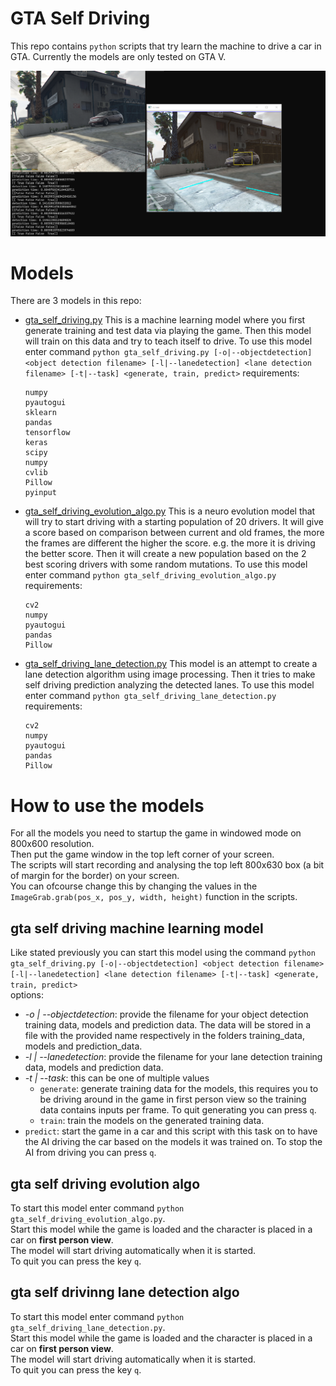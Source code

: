 # GTA Self Driving
This repo contains `python` scripts that try learn the machine to drive a car in GTA.
Currently the models are only tested on GTA V.

![model example](./img/model_example.PNG)

# Models
There are 3 models in this repo:
- [gta_self_driving.py](./gta_self_driving.py)
  This is a machine learning model where you first generate training and test data via playing the game.
  Then this model will train on this data and try to teach itself to drive.
  To use this model enter command `python gta_self_driving.py [-o|--objectdetection] <object detection filename> [-l|--lanedetection] <lane detection filename> [-t|--task] <generate, train, predict>`
  requirements:
  ```
  numpy
  pyautogui
  sklearn
  pandas
  tensorflow
  keras
  scipy
  numpy
  cvlib
  Pillow
  pyinput
  ```

- [gta_self_driving_evolution_algo.py](./gta_self_driving_evolution_algo.py)
  This is a neuro evolution model that will try to start driving with a starting population of 20 drivers.
  It will give a score based on comparison between current and old frames, the more the frames are different the higher the score.
  e.g. the more it is driving the better score.
  Then it will create a new population based on the 2 best scoring drivers with some random mutations.
  To use this model enter command `python gta_self_driving_evolution_algo.py`
  requirements:
  ```
  cv2
  numpy
  pyautogui
  pandas
  Pillow
  ```

- [gta_self_driving_lane_detection.py](./gta_self_driving_lane_detection.py)
  This model is an attempt to create a lane detection algorithm using image processing.
  Then it tries to make self driving prediction analyzing the detected lanes.
  To use this model enter command `python gta_self_driving_lane_detection.py`
  requirements:
  ```
  cv2
  numpy
  pyautogui
  pandas
  Pillow
  ```
  
# How to use the models
For all the models you need to startup the game in windowed mode on 800x600 resolution.<br>
Then put the game window in the top left corner of your screen.<br>
The scripts will start recording and analysing the top left 800x630 box (a bit of margin for the border) on your screen.<br>
You can ofcourse change this by changing the values in the `ImageGrab.grab(pos_x, pos_y, width, height)` function in the scripts.

## gta self driving machine learning model
Like stated previously you can start this model using the command `python gta_self_driving.py [-o|--objectdetection] <object detection filename> [-l|--lanedetection] <lane detection filename> [-t|--task] <generate, train, predict>`<br>
options:
- *-o | --objectdetection*: provide the filename for your object detection training data, models and prediction data. The data will be stored in a file with the provided name respectively in the folders training_data, models and prediction_data.
- *-l | --lanedetection*: provide the filename for your lane detection training data, models and prediction data.
- *-t | --task*: this can be one of multiple values
  - `generate`: generate training data for the models, this requires you to be driving around in the game in first person view so the training data contains inputs per frame. To quit generating you can press `q`.
  - `train`: train the models on the generated training data.
- `predict`: start the game in a car and this script with this task on to have the AI driving the car based on the models it was trained on. To stop the AI from driving you can press `q`.

## gta self driving evolution algo
To start this model enter command `python gta_self_driving_evolution_algo.py`.<br>
Start this model while the game is loaded and the character is placed in a car on **first person view**.<br>
The model will start driving automatically when it is started.<br>
To quit you can press the key `q`.

## gta self drivinng lane detection algo
To start this model enter command `python gta_self_driving_lane_detection.py`.<br>
Start this model while the game is loaded and the character is placed in a car on **first person view**.<br>
The model will start driving automatically when it is started.<br>
To quit you can press the key `q`.
